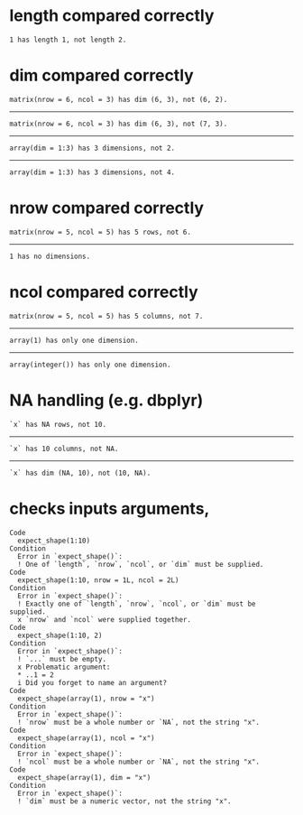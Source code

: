 # length compared correctly

    1 has length 1, not length 2.

# dim compared correctly

    matrix(nrow = 6, ncol = 3) has dim (6, 3), not (6, 2).

---

    matrix(nrow = 6, ncol = 3) has dim (6, 3), not (7, 3).

---

    array(dim = 1:3) has 3 dimensions, not 2.

---

    array(dim = 1:3) has 3 dimensions, not 4.

# nrow compared correctly

    matrix(nrow = 5, ncol = 5) has 5 rows, not 6.

---

    1 has no dimensions.

# ncol compared correctly

    matrix(nrow = 5, ncol = 5) has 5 columns, not 7.

---

    array(1) has only one dimension.

---

    array(integer()) has only one dimension.

# NA handling (e.g. dbplyr)

    `x` has NA rows, not 10.

---

    `x` has 10 columns, not NA.

---

    `x` has dim (NA, 10), not (10, NA).

# checks inputs arguments, 

    Code
      expect_shape(1:10)
    Condition
      Error in `expect_shape()`:
      ! One of `length`, `nrow`, `ncol`, or `dim` must be supplied.
    Code
      expect_shape(1:10, nrow = 1L, ncol = 2L)
    Condition
      Error in `expect_shape()`:
      ! Exactly one of `length`, `nrow`, `ncol`, or `dim` must be supplied.
      x `nrow` and `ncol` were supplied together.
    Code
      expect_shape(1:10, 2)
    Condition
      Error in `expect_shape()`:
      ! `...` must be empty.
      x Problematic argument:
      * ..1 = 2
      i Did you forget to name an argument?
    Code
      expect_shape(array(1), nrow = "x")
    Condition
      Error in `expect_shape()`:
      ! `nrow` must be a whole number or `NA`, not the string "x".
    Code
      expect_shape(array(1), ncol = "x")
    Condition
      Error in `expect_shape()`:
      ! `ncol` must be a whole number or `NA`, not the string "x".
    Code
      expect_shape(array(1), dim = "x")
    Condition
      Error in `expect_shape()`:
      ! `dim` must be a numeric vector, not the string "x".

